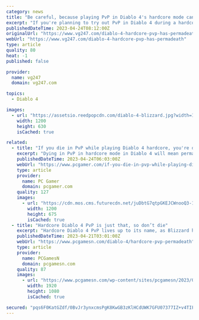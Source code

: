 ```yaml
---
category: news
title: "Be careful, because playing PvP in Diablo 4's hardcore mode can result in permadeath"
excerpt: "If you're planning to try out PvP in Diablo 4 during a hardcore mode playthrough, be careful, because if you die, that's the end for that character."
publishedDateTime: 2023-04-24T08:12:00Z
originalUrl: "https://www.vg247.com/diablo-4-hardcore-pvp-has-permadeath"
webUrl: "https://www.vg247.com/diablo-4-hardcore-pvp-has-permadeath"
type: article
quality: 80
heat: -1
published: false

provider:
  name: vg247
  domain: vg247.com

topics:
  - Diablo 4

images:
  - url: "https://assetsio.reedpopcdn.com/diablo-4-blizzard.jpg?width=1200&height=630&fit=crop&enable=upscale&auto=webp"
    width: 1200
    height: 630
    isCached: true

related:
  - title: "If you die in PvP while playing Diablo 4 hardcore, you're dead bucko"
    excerpt: "Dying in PvP in hardcore mode in Diablo 4 will mean permadeath for that character, Blizzard has confirmed. Before you say \"well duh\" this is actually a change in hardcore policy, with Blizzard indicating several years ago in interviews that hardcore chara"
    publishedDateTime: 2023-04-24T06:03:00Z
    webUrl: "https://www.pcgamer.com/if-you-die-in-pvp-while-playing-diablo-4-hardcore-youre-dead-bucko/"
    type: article
    provider:
      name: PC Gamer
      domain: pcgamer.com
    quality: 127
    images:
      - url: "https://cdn.mos.cms.futurecdn.net/juDbtG7qtpGKEJCWnooQ3-1200-80.jpg"
        width: 1200
        height: 675
        isCached: true
  - title: "Hardcore Diablo 4 PvP is just that, so don’t die"
    excerpt: "Hardcore Diablo 4 PvP lives up to its name, as Blizzard has confirmed that if you lose a bout against another of the action RPG game's players, it's permadeath."
    publishedDateTime: 2023-04-21T03:01:00Z
    webUrl: "https://www.pcgamesn.com/diablo-4/hardcore-pvp-permadeath"
    type: article
    provider:
      name: PCGamesN
      domain: pcgamesn.com
    quality: 87
    images:
      - url: "https://www.pcgamesn.com/wp-content/sites/pcgamesn/2023/04/diablo-4-pvp-permadeath-hardcore.jpg"
        width: 1920
        height: 1080
        isCached: true

secured: "pqs6F0KatGZdf/0BvJr3ynxcmsPgK8KwGB3zKlHCdUWK7GFU07377IZ+v4TIFHVTSZDXbTCEHBqk1QOOQB7POHtNp7MYlH840JPbXU8Y9/4btkNB+MGQspNTjRTBPQdWnOtJbK/ot828mu2hrVwXyQC2SonKVLisqntDQsQBnyQSdlvSA77Z/bx4AxhUO8lisun+QNYo4JY+17rKZ9YmwhVyzjbOELfTPZt+N4+UxF+AMg9PcwqZgPmCw9UxHP/VVCsdplVfDQKUCnoDR5lxzBC+MjPdJoet0V9E1tnAbC0ApDUgycHVj3fvqRSVJTz8KlTDWpeit9Sc6upy5qGeKc/kkMUiFgYvMSRz5X5LiDY=;uAFvF5kqIFZx7fbDcPy46Q=="
---
```


